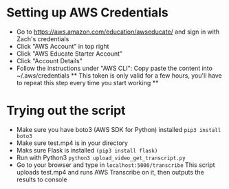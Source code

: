 # Setting up AWS Credentials
- Go to https://aws.amazon.com/education/awseducate/ and sign in with Zach's credentials
- Click "AWS Account" in top right
- Click "AWS Educate Starter Account"
- Click "Account Details"
- Follow the instructions under "AWS CLI": Copy paste the content into ~/.aws/credentials
** This token is only valid for a few hours, you'll have to repeat this step every time you start working **


# Trying out the script
- Make sure you have boto3 (AWS SDK for Python) installed ```pip3 install boto3```
- Make sure test.mp4 is in your directory
- Maks sure Flask is installed ```(pip3 install flask)```
- Run with Python3 ```python3 upload_video_get_transcript.py```
- Go to your browser and type in ```localhost:5000/transcribe```
This script uploads test.mp4 and runs AWS Transcribe on it, then outputs the results to console
